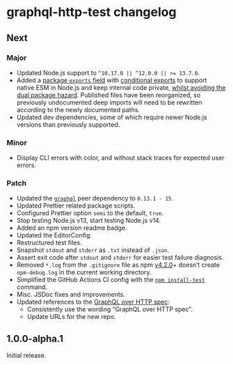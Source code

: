 # graphql-http-test changelog

## Next

### Major

- Updated Node.js support to `^10.17.0 || ^12.0.0 || >= 13.7.0`.
- Added a [package `exports` field](https://nodejs.org/api/esm.html#esm_package_entry_points) with [conditional exports](https://nodejs.org/api/esm.html#esm_conditional_exports) to support native ESM in Node.js and keep internal code private, [whilst avoiding the dual package hazard](https://nodejs.org/api/esm.html#esm_approach_1_use_an_es_module_wrapper). Published files have been reorganized, so previously undocumented deep imports will need to be rewritten according to the newly documented paths.
- Updated dev dependencies, some of which require newer Node.js versions than previously supported.

### Minor

- Display CLI errors with color, and without stack traces for expected user errors.

### Patch

- Updated the [`graphql`](https://npm.im/graphql) peer dependency to `0.13.1 - 15`.
- Updated Prettier related package scripts.
- Configured Prettier option `semi` to the default, `true`.
- Stop testing Node.js v13, start testing Node.js v14.
- Added an npm version readme badge.
- Updated the EditorConfig.
- Restructured test files.
- Snapshot `stdout` and `stderr` as `.txt` instead of `.json`.
- Assert exit code after `stdout` and `stderr` for easier test failure diagnosis.
- Removed `*.log` from the `.gitignore` file as npm [v4.2.0](https://github.com/npm/npm/releases/tag/v4.2.0)+ doesn’t create `npm-debug.log` in the current working directory.
- Simplified the GitHub Actions CI config with the [`npm install-test`](https://docs.npmjs.com/cli/install-test.html) command.
- Misc. JSDoc fixes and improvements.
- Updated references to the [GraphQL over HTTP spec](https://github.com/graphql/graphql-over-http):
  - Consistently use the wording “GraphQL over HTTP spec”.
  - Update URLs for the new repo.

## 1.0.0-alpha.1

Initial release.
